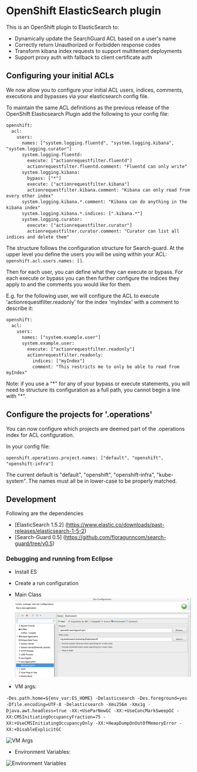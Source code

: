 # OpenShift ElasticSearch plugin
This is an OpenShift plugin to ElasticSearch to:

* Dynamically update the SearchGuard ACL based on a user's name
* Correctly return Unauthorized or Forbidden response codes
* Transform kibana index requests to support multitenant deployments
* Support proxy auth with fallback to client certificate auth

## Configuring your initial ACLs
We now allow you to configure your initial ACL users, indices, comments, executions and
bypasses via your elasticsearch config file.

To maintain the same ACL definitions as the previous release of the OpenShift
Elasticsearch Plugin add the following to your config file:
```
openshift:
  acl:
    users:
      names: ["system.logging.fluentd", "system.logging.kibana", "system.logging.curator"]
      system.logging.fluentd:
        execute: ["actionrequestfilter.fluentd"]
        actionrequestfilter.fluentd.comment: "Fluentd can only write"
      system.logging.kibana:
        bypass: ["*"]
        execute: ["actionrequestfilter.kibana"]
        actionrequestfilter.kibana.comment: "Kibana can only read from every other index"
      system.logging.kibana.*.comment: "Kibana can do anything in the kibana index"
      system.logging.kibana.*.indices: [".kibana.*"]
      system.logging.curator:
        execute: ["actionrequestfilter.curator"]
        actionrequestfilter.curator.comment: "Curator can list all indices and delete them"
```

The structure follows the configuration structure for Search-guard.
At the upper level you define the users you will be using within your ACL:
`openshift.acl.users.names: []`.

Then for each user, you can define what they can execute or bypass.  For each
execute or bypass you can then further configure the indices they apply to
and the comments you would like for them.

E.g. for the following user, we will configure the ACL to execute
'actionrequestfilter.readonly' for the index 'myIndex' with a comment to describe
it:
```
openshift:
  acl:
    users:
      names: ["system.example.user"]
      system.example.user:
        execute: ["actionrequestfilter.readonly"]
        actionrequestfilter.readonly:
          indices: ["myIndex"]
          comment: "This restricts me to only be able to read from myIndex"
```

Note: if you use a "\*" for any of your bypass or execute statements, you will need
to structure its configuration as a full path, you cannot begin a line with "\*".

## Configure the projects for '.operations'
You can now configure which projects are deemed part of the .operations index for ACL
configuration.

In your config file:
```
openshift.operations.project.names: ["default", "openshift", "openshift-infra"]
```

The current default is "default", "openshift", "openshift-infra", "kube-system".
The names must all be in lower-case to be properly matched.


## Development
Following are the dependencies

* [ElasticSearch 1.5.2] (https://www.elastic.co/downloads/past-releases/elasticsearch-1-5-2)
* [Search-Guard 0.5] (https://github.com/floragunncom/search-guard/tree/v0.5)

### Debugging and running from Eclipse

* Install ES

* Create a run configuration
 * Main Class
 ![Main class](images/eclipse_run_main.png)

 * VM args:

 ````-Des.path.home=${env_var:ES_HOME} -Delasticsearch -Des.foreground=yes -Dfile.encoding=UTF-8 -Delasticsearch -Xms256m -Xmx1g -Djava.awt.headless=true -XX:+UseParNewGC -XX:+UseConcMarkSweepGC -XX:CMSInitiatingOccupancyFraction=75 -XX:+UseCMSInitiatingOccupancyOnly -XX:+HeapDumpOnOutOfMemoryError -XX:+DisableExplicitGC````

![VM Args](images/eclipse_run_args.png)

 * Environment Variables:

![Environment Variables](images/eclipse_run_env.png)   
